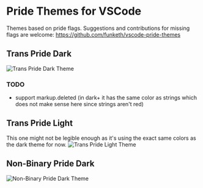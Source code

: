 # Pride Themes for VSCode
Themes based on pride flags.
Suggestions and contributions for missing flags are welcome: https://github.com/funketh/vscode-pride-themes

## Trans Pride Dark
![Trans Pride Dark Theme](https://raw.githubusercontent.com/funketh/vscode-pride-themes/master/examples/trans-pride-dark.png)

### TODO
- support markup.deleted (in dark+ it has the same color as strings which does not make sense here since strings aren't red)

## Trans Pride Light
This one might not be legible enough as it's using the exact same colors as the dark theme for now.
![Trans Pride Light Theme](https://raw.githubusercontent.com/funketh/vscode-pride-themes/master/examples/trans-pride-light.png)

## Non-Binary Pride Dark
![Non-Binary Pride Dark Theme](https://raw.githubusercontent.com/funketh/vscode-pride-themes/master/examples/non-binary-dark.png)
